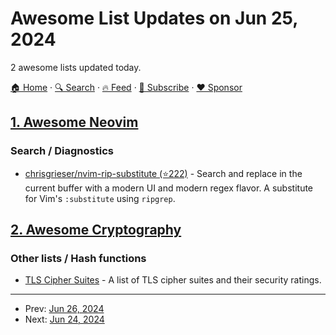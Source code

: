 # Awesome List Updates on Jun 25, 2024

2 awesome lists updated today.

[🏠 Home](/README.md) · [🔍 Search](https://www.trackawesomelist.com/search/) · [🔥 Feed](https://www.trackawesomelist.com/rss.xml) · [📮 Subscribe](https://trackawesomelist.us17.list-manage.com/subscribe?u=d2f0117aa829c83a63ec63c2f&id=36a103854c) · [❤️  Sponsor](https://github.com/sponsors/theowenyoung)



## [1. Awesome Neovim](/content/rockerBOO/awesome-neovim/README.md)

### Search / Diagnostics

*   [chrisgrieser/nvim-rip-substitute (⭐222)](https://github.com/chrisgrieser/nvim-rip-substitute) - Search and replace in the current buffer with a modern UI and modern regex flavor. A substitute for Vim's `:substitute` using `ripgrep`.

## [2. Awesome Cryptography](/content/sobolevn/awesome-cryptography/README.md)

### Other lists / Hash functions

*   [TLS Cipher Suites](https://stellastra.com/cipher-suite) - A list of TLS cipher suites and their security ratings.

---

- Prev: [Jun 26, 2024](/content/2024/06/26/README.md)
- Next: [Jun 24, 2024](/content/2024/06/24/README.md)